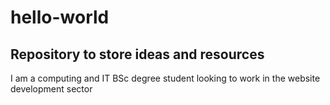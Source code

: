<h1>hello-world </h1>
<h2>Repository to store ideas and resources </h2>

<p> I am a computing and IT BSc degree student looking to work in the website development sector </p>

